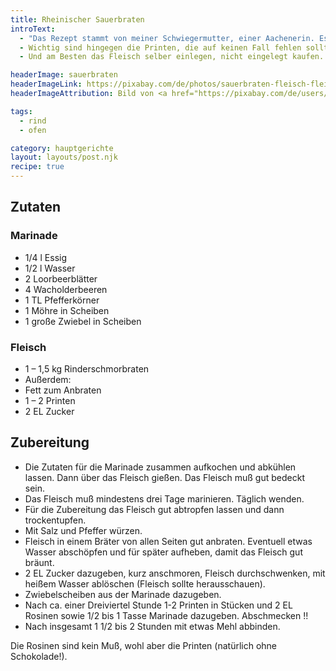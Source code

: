 ```yaml
---
title: Rheinischer Sauerbraten
introText:
  - "Das Rezept stammt von meiner Schwiegermutter, einer Aachenerin. Es verzichtet auf Rosinen, was für mich kein Verlust ist."
  - Wichtig sind hingegen die Printen, die auf keinen Fall fehlen sollten. Natürlich Printen ohne Schokoladenüberzug!
  - Und am Besten das Fleisch selber einlegen, nicht eingelegt kaufen. Dann ist alles besser steuerbar.

headerImage: sauerbraten
headerImageLink: https://pixabay.com/de/photos/sauerbraten-fleisch-fleischgericht-2512443/
headerImageAttribution: Bild von <a href="https://pixabay.com/de/users/hans-2/?utm_source=link-attribution&utm_medium=referral&utm_campaign=image&utm_content=2512443">Hans</a> auf <a href="https://pixabay.com/de//?utm_source=link-attribution&utm_medium=referral&utm_campaign=image&utm_content=2512443">Pixabay</a>

tags:
  - rind
  - ofen

category: hauptgerichte
layout: layouts/post.njk
recipe: true
---
```


<div class="recipe__ingredients">

## Zutaten
### Marinade

- 1/4 l Essig
- 1/2 l Wasser
- 2 Loorbeerblätter
- 4 Wacholderbeeren
- 1 TL Pfefferkörner
- 1 Möhre in Scheiben
- 1 große Zwiebel in Scheiben

### Fleisch

- 1 – 1,5 kg Rinderschmorbraten
- Außerdem:
- Fett zum Anbraten
- 1 – 2 Printen
- 2 EL Zucker

</div>

<div class="recipe__content">

## Zubereitung

- Die Zutaten für die Marinade zusammen aufkochen und abkühlen lassen. Dann über das Fleisch gießen. Das Fleisch muß gut bedeckt sein.
- Das Fleisch muß mindestens drei Tage marinieren. Täglich wenden.
- Für die Zubereitung das Fleisch gut abtropfen lassen und dann trockentupfen.
- Mit Salz und Pfeffer würzen.
- Fleisch in einem Bräter von allen Seiten gut anbraten. Eventuell etwas Wasser abschöpfen und für später aufheben, damit das Fleisch gut bräunt.
- 2 EL Zucker dazugeben, kurz anschmoren, Fleisch durchschwenken, mit heißem Wasser ablöschen (Fleisch sollte herausschauen).
- Zwiebelscheiben aus der Marinade dazugeben.
- Nach ca. einer Dreiviertel Stunde 1-2 Printen in Stücken und 2 EL Rosinen sowie 1/2 bis 1 Tasse Marinade dazugeben. Abschmecken !!
- Nach insgesamt 1 1/2 bis 2 Stunden mit etwas Mehl abbinden.

Die Rosinen sind kein Muß, wohl aber die Printen (natürlich ohne Schokolade!).

</div>
